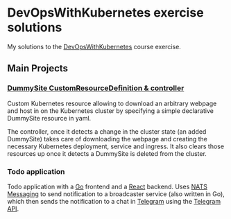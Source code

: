 # DevOpsWithKubernetes exercise solutions

My solutions to the [DevOpsWithKubernetes](https://devopswithkubernetes.com/) course exercise.

## Main Projects

### [DummySite CustomResourceDefinition & controller](dummy-site/README.md)

Custom Kubernetes resource allowing to download an arbitrary webpage and host in on the Kubernetes cluster by specifying a simple declarative DummySite resource in yaml.

The controller, once it detects a change in the cluster state (an added DummySite) takes care of downloading the webpage and creating the necessary Kubernetes deployment, service and ingress. It also clears those resources up once it detects a DummySite is deleted from the cluster.

### Todo application

Todo application with a [Go](https://go.dev/) frontend and a [React](https://reactjs.org/) backend. Uses [NATS Messaging](https://nats.io/) to send notification to a broadcaster service (also written in Go), which then sends the notification to a chat in [Telegram](https://telegram.org/) using the [Telegram API](https://core.telegram.org/api).
